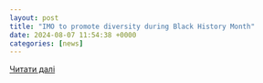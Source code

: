 ```yaml
---
layout: post
title: "IMO to promote diversity during Black History Month"
date: 2024-08-07 11:54:38 +0000
categories: [news]
---
```


[Читати далі](https://safety4sea.com/imo-to-promote-diversity-during-black-history-month/)
